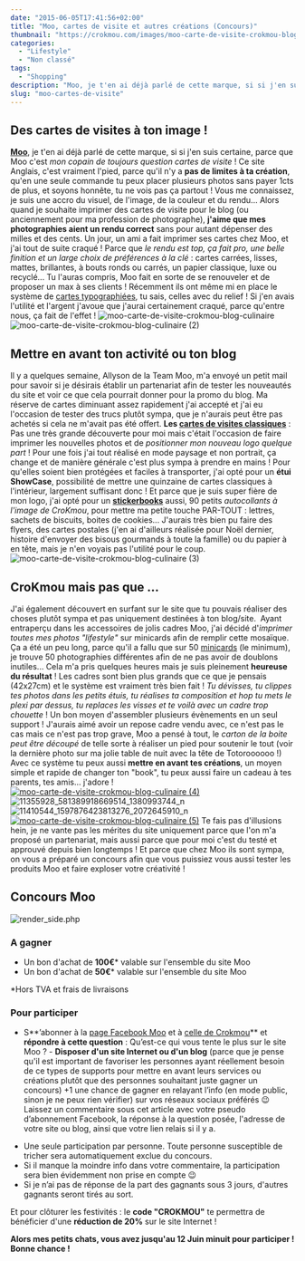 ```yaml
---
date: "2015-06-05T17:41:56+02:00"
title: "Moo, cartes de visite et autres créations (Concours)"
thumbnail: "https://crokmou.com/images/moo-carte-de-visite-crokmou-blog-culinaire-1.jpg"
categories:
  - "Lifestyle"
  - "Non classé"
tags:
  - "Shopping"
description: "Moo, je t'en ai déjà parlé de cette marque, si si j'en suis certaine, parce que Moo c'est mon copain de toujours question cartes de visite !"
slug: "moo-cartes-de-visite"
---
```


## **Des cartes de visites à ton image !**

**[Moo](http://uk.moo.com/fr/)**, je t'en ai déjà parlé de cette marque, si si j'en suis certaine, parce que Moo c'est _mon copain de toujours question cartes de visite_ ! Ce site Anglais, c'est vraiment l'pied, parce qu'il n'y a **pas de limites à ta création**, qu'en une seule commande tu peux placer plusieurs photos sans payer 1cts de plus, et soyons honnête, tu ne vois pas ça partout ! Vous me connaissez, je suis une accro du visuel, de l'image, de la couleur et du rendu... Alors quand je souhaite imprimer des cartes de visite pour le blog (ou anciennement pour ma profession de photographe), **j'aime que mes photographies aient un rendu correct** sans pour autant dépenser des milles et des cents. Un jour, un ami a fait imprimer ses cartes chez Moo, et j'ai tout de suite craqué ! Parce que _le rendu est top, ça fait pro, une belle finition et un large choix de préférences à la clé_ : cartes carrées, lisses, mattes, brillantes, à bouts ronds ou carrés, un papier classique, luxe ou recyclé... Tu l'auras compris, Moo fait en sorte de se renouveler et de proposer un max à ses clients ! Récemment ils ont même mi en place le système de [cartes typographiées](http://uk.moo.com/fr/products/letterpress-business-cards.html), tu sais, celles avec du relief ! Si j'en avais l'utilité et l'argent j'avoue que j'aurai certainement craqué, parce qu'entre nous, ça fait de l'effet ! ![moo-carte-de-visite-crokmou-blog-culinaire](https://crokmou.com/images/moo-carte-de-visite-crokmou-blog-culinaire.jpg) ![moo-carte-de-visite-crokmou-blog-culinaire (2)](https://crokmou.com/images/moo-carte-de-visite-crokmou-blog-culinaire-2.jpg)

## **Mettre en avant ton activité ou ton blog**

Il y a quelques semaine, Allyson de la Team Moo, m'a envoyé un petit mail pour savoir si je désirais établir un partenariat afin de tester les nouveautés du site et voir ce que cela pourrait donner pour la promo du blog. Ma réserve de cartes diminuant assez rapidement j'ai accepté et j'ai eu l'occasion de tester des trucs plutôt sympa, que je n'aurais peut être pas achetés si cela ne m'avait pas été offert. **Les [cartes de visites classiques](http://uk.moo.com/fr/products/original-business-cards.html)** : Pas une très grande découverte pour moi mais c'était l'occasion de faire imprimer les nouvelles photos et de _positionner mon nouveau logo quelque part_ ! Pour une fois j'ai tout réalisé en mode paysage et non portrait, ça change et de manière générale c'est plus sympa à prendre en mains ! Pour qu'elles soient bien protégées et faciles à transporter, j'ai opté pour un **étui ShowCase**, possibilité de mettre une quinzaine de cartes classiques à l'intérieur, largement suffisant donc ! Et parce que je suis super fière de mon logo, j'ai opté pour un [**stickerbooks**](http://uk.moo.com/fr/products/stickerbooks.html) aussi, 90 petits _autocollants à l'image de CroKmou_, pour mettre ma petite touche PAR-TOUT : lettres, sachets de biscuits, boites de cookies... J'aurais très bien pu faire des flyers, des cartes postales (j'en ai d'ailleurs réalisée pour Noël dernier, histoire d'envoyer des bisous gourmands à toute la famille) ou du papier à en tête, mais je n'en voyais pas l'utilité pour le coup. ![moo-carte-de-visite-crokmou-blog-culinaire (3)](https://crokmou.com/images/moo-carte-de-visite-crokmou-blog-culinaire-3.jpg)

## **CroKmou mais pas que ...**

J'ai également découvert en surfant sur le site que tu pouvais réaliser des choses plutôt sympa et pas uniquement destinées à ton blog/site.  Ayant entraperçu dans les accessoires de jolis cadres Moo, j'ai décidé d'_imprimer toutes mes photos "lifestyle"_ sur minicards afin de remplir cette mosaïque. Ça a été un peu long, parce qu'il a fallu que sur 50 [minicards](http://uk.moo.com/fr/products/minicards.html) (le minimum), je trouve 50 photographies différentes afin de ne pas avoir de doublons inutiles... Cela m'a pris quelques heures mais je suis pleinement **heureuse du résultat** ! Les cadres sont bien plus grands que ce que je pensais (42x27cm) et le système est vraiment très bien fait ! _Tu dévisses, tu clippes tes photos dans les petits étuis, tu réalises ta composition et hop tu mets le plexi par dessus, tu replaces les visses et te voilà avec un cadre trop chouette_ ! Un bon moyen d'assembler plusieurs évènements en un seul support ! J'aurais aimé avoir un repose cadre vendu avec, ce n'est pas le cas mais ce n'est pas trop grave, Moo a pensé à tout, le _carton de la boite peut être découpé_ de telle sorte à réaliser un pied pour soutenir le tout (voir la dernière photo sur ma jolie table de nuit avec la tête de Totoroooooo !) Avec ce système tu peux aussi **mettre en avant tes créations**, un moyen simple et rapide de changer ton "book", tu peux aussi faire un cadeau à tes parents, tes amis... j'adore ! [![moo-carte-de-visite-crokmou-blog-culinaire (4)](https://crokmou.com/images/moo-carte-de-visite-crokmou-blog-culinaire-4.jpg)](http://www.crokmou.com/wp-content/uploads/2015/06/moo-carte-de-visite-crokmou-blog-culinaire-4.jpg) ![11355928_581389918669514_1380993744_n](https://crokmou.com/images/11355928_581389918669514_1380993744_n.jpg) ![11410544_1597876423813276_2072645910_n](https://crokmou.com/images/11410544_1597876423813276_2072645910_n.jpg) [![moo-carte-de-visite-crokmou-blog-culinaire (5)](https://crokmou.com/images/moo-carte-de-visite-crokmou-blog-culinaire-5.jpg)](http://www.crokmou.com/wp-content/uploads/2015/06/moo-carte-de-visite-crokmou-blog-culinaire-5.jpg) Te fais pas d'illusions hein, je ne vante pas les mérites du site uniquement parce que l'on m'a proposé un partenariat, mais aussi parce que pour moi c'est du testé et approuvé depuis bien longtemps ! Et parce que chez Moo ils sont sympa, on vous a préparé un concours afin que vous puissiez vous aussi tester les produits Moo et faire exploser votre créativité !

## **Concours Moo**

![render_side.php](https://crokmou.com/images/render_side.php_.png)

### A gagner

*   Un bon d'achat de **100€*** valable sur l'ensemble du site Moo
*   Un bon d'achat de **50€*** valable sur l'ensemble du site Moo

*Hors TVA et frais de livraisons

### Pour participer

- S**’abonner à la [page Facebook Moo](https://www.facebook.com/moo.comFR) et à [celle de Crokmou](https://www.facebook.com/crokmou.blog)** et **répondre à cette question** : Qu’est-ce qui vous tente le plus sur le site Moo ? - **Disposer d'un site Internet ou d'un blog** (parce que je pense qu'il est important de favoriser les personnes ayant réellement besoin de ce types de supports pour mettre en avant leurs services ou créations plutôt que des personnes souhaitant juste gagner un concours) +1 une chance de gagner en relayant l’info (en mode public, sinon je ne peux rien vérifier) sur vos réseaux sociaux préférés 😉 Laissez un commentaire sous cet article avec votre pseudo d’abonnement Facebook, la réponse à la question posée, l'adresse de votre site ou blog, ainsi que votre lien relais si il y a.

*   Une seule participation par personne. Toute personne susceptible de tricher sera automatiquement exclue du concours.
*   Si il manque la moindre info dans votre commentaire, la participation sera bien évidemment non prise en compte 😉
*   Si je n’ai pas de réponse de la part des gagnants sous 3 jours, d'autres gagnants seront tirés au sort.

Et pour clôturer les festivités : le **code "CROKMOU"** te permettra de bénéficier d'une **réduction de 20%** sur le site Internet !

**Alors mes petits chats, vous avez jusqu'au 12 Juin minuit pour participer ! Bonne chance !**